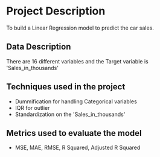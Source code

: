 # Project Description

To build a Linear Regression model to predict the car sales.

## Data Description

There are 16 different variables and the Target variable is 'Sales_in_thousands'

## Techniques used in the project

* Dummification for handling Categorical variables
* IQR for outlier
* Standardization on the 'Sales_in_thousands'

## Metrics used to evaluate the model

* MSE, MAE, RMSE, R Squared, Adjusted R Squared
